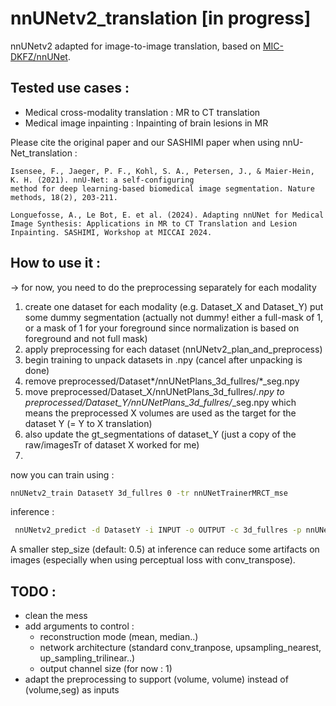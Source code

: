 # nnUNetv2_translation [in progress]
nnUNetv2 adapted for image-to-image translation, based on [MIC-DKFZ/nnUNet](https://github.com/MIC-DKFZ/nnUNet).

## Tested use cases : 
- Medical cross-modality translation : MR to CT translation
- Medical image inpainting : Inpainting of brain lesions in MR

Please cite the original paper and our SASHIMI paper when using nnU-Net_translation :

    Isensee, F., Jaeger, P. F., Kohl, S. A., Petersen, J., & Maier-Hein, K. H. (2021). nnU-Net: a self-configuring 
    method for deep learning-based biomedical image segmentation. Nature methods, 18(2), 203-211.

    Longuefosse, A., Le Bot, E. et al. (2024). Adapting nnUNet for Medical Image Synthesis: Applications in MR to CT Translation and Lesion Inpainting. SASHIMI, Workshop at MICCAI 2024.
    
## How to use it : 
-> for now, you need to do the preprocessing separately for each modality 
  1. create one dataset for each modality (e.g. Dataset_X and Dataset_Y) put some dummy segmentation (actually not dummy! either a full-mask of 1, or a mask of 1 for your foreground since normalization is based on foreground and not full mask)
  2. apply preprocessing for each dataset (nnUNetv2_plan_and_preprocess)
  3. begin training to unpack datasets in .npy (cancel after unpacking is done)
  4. remove preprocessed/Dataset*/nnUNetPlans_3d_fullres/*_seg.npy
  5. move preprocessed/Dataset_X/nnUNetPlans_3d_fullres/*.npy to preprocessed/Dataset_Y/nnUNetPlans_3d_fullres/*_seg.npy
     which means the preprocessed X volumes are used as the target for the dataset Y (= Y to X translation)
  6. also update the gt_segmentations of dataset_Y (just a copy of the raw/imagesTr of dataset X worked for me)
  7. 
now you can train using : 
```bash
nnUNetv2_train DatasetY 3d_fullres 0 -tr nnUNetTrainerMRCT_mse
```

inference :
```bash
 nnUNetv2_predict -d DatasetY -i INPUT -o OUTPUT -c 3d_fullres -p nnUNetPlans -tr nnUNetTrainerMRCT_mse -f FOLD [optional : -chk checkpoint_best.pth -step_size 0.5]
```
A smaller step_size (default: 0.5) at inference can reduce some artifacts on images (especially when using perceptual loss with conv_transpose).

## TODO : 
- clean the mess
- add arguments to control :
    - reconstruction mode (mean, median..)
    - network architecture (standard conv_tranpose, upsampling_nearest, up_sampling_trilinear..)
    - output channel size (for now : 1)
- adapt the preprocessing to support (volume, volume) instead of (volume,seg) as inputs
